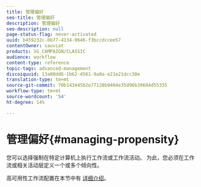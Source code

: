 ```yaml
---
title: 管理偏好
seo-title: 管理偏好
description: 管理偏好
seo-description: null
page-status-flag: never-activated
uuid: b459232c-bb77-4134-9646-f3bccdccee57
contentOwner: sauviat
products: SG_CAMPAIGN/CLASSIC
audience: workflow
content-type: reference
topic-tags: advanced-management
discoiquuid: 13a00dd6-1b62-4561-9a0a-e21e21dcc38e
translation-type: tm+mt
source-git-commit: 70b143445b2e77128b9404e35d96b39694d55335
workflow-type: tm+mt
source-wordcount: '54'
ht-degree: 14%

---
```



# 管理偏好{#managing-propensity}

您可以选择强制在特定计算机上执行工作流或工作流活动。 为此，您必须在工作流或相关活动层定义一个或多个倾向性。

高可用性工作流配置在本节中有 [详细介绍](../../installation/using/configuring-campaign-server.md#high-availability-workflows-and-affinities)。
